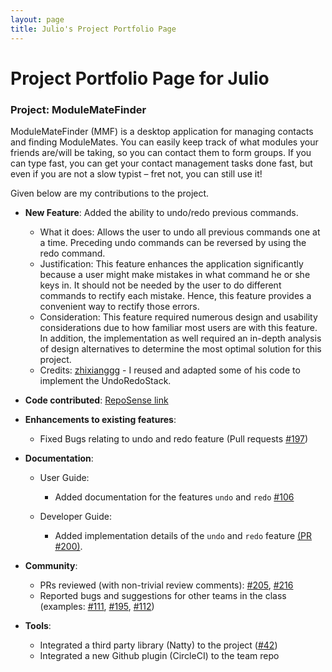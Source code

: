 ```yaml
---
layout: page
title: Julio's Project Portfolio Page
---
```

# Project Portfolio Page for Julio

### Project: ModuleMateFinder

ModuleMateFinder (MMF) is a desktop application for managing contacts and finding ModuleMates. You can easily keep track of what modules your friends are/will be taking, so you can contact them to form groups. If you can type fast, you can get your contact management tasks done fast, but even if you are not a slow typist – fret not, you can still use it!

Given below are my contributions to the project.

* **New Feature**: Added the ability to undo/redo previous commands.
    * What it does: Allows the user to undo all previous commands one at a time. Preceding undo commands can be reversed by using the redo command.
    * Justification: This feature enhances the application significantly because a user might make mistakes in what command he or she keys in. It should not be needed by the user to do different commands to rectify each mistake. Hence, this feature provides a convenient way to rectify those errors.
    * Consideration: This feature required numerous design and usability considerations due to how familiar most users are with this feature. In addition, the implementation as well required an in-depth analysis of design alternatives to determine the most optimal solution for this project.
    * Credits: [zhixianggg](https://github.com/zhixianggg) - I reused and adapted some of his code to implement the UndoRedoStack.


* **Code contributed**: [RepoSense link](https://nus-cs2103-ay2122s2.github.io/tp-dashboard/?search=junlee1991&sort=groupTitle&sortWithin=title&timeframe=commit&mergegroup=&groupSelect=groupByRepos&breakdown=true&checkedFileTypes=docs~functional-code~test-code~other&since=2022-02-18)

* **Enhancements to existing features**:
  * Fixed Bugs relating to undo and redo feature (Pull requests [\#197](https://github.com/AY2122S2-CS2103T-T13-4/tp/pull/197))


* **Documentation**:
  * User Guide:
    * Added documentation for the features `undo` and `redo` [\#106](https://github.com/AY2122S2-CS2103T-T13-4/tp/pull/106)
    
  * Developer Guide:
    * Added implementation details of the `undo` and `redo` feature [(PR #200)](https://github.com/AY2122S2-CS2103T-T13-4/tp/pull/200).
    

* **Community**:
  * PRs reviewed (with non-trivial review comments): [\#205](https://github.com/AY2122S2-CS2103T-T13-4/tp/pull/205), [\#216](https://github.com/AY2122S2-CS2103T-T13-4/tp/pull/216)
  * Reported bugs and suggestions for other teams in the class (examples: [\#111](https://github.com/AY2122S2-CS2103T-T13-4/tp/pull/111), [\#195](https://github.com/AY2122S2-CS2103T-T13-4/tp/pull/195), [\#112](https://github.com/AY2122S2-CS2103T-T13-4/tp/pull/112))


* **Tools**:
  * Integrated a third party library (Natty) to the project ([\#42]())
  * Integrated a new Github plugin (CircleCI) to the team repo

